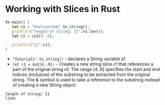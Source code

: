 # Working with Slices in Rust

```rust
fn main() {
   let n1 = "Onelinerhub".to_string();
   println!("length of string: {}",n1.len());
   let c1 = &n1[4..9]; 

   println!("{}",c1);
}
```

- `"Tutorials".to_string()` - declares a String variable a1
- `let c1 = &n1[4..9];` - Creates a new string slice c1 that references a part of the original string n1. The range [4..9] specifies the start and end indices (inclusive) of the substring to be extracted from the original string. The & symbol is used to take a reference to the substring instead of creating a new String object.

```
length of string: 11
liner
```

